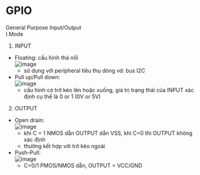 # GPIO
General Purpose Input/Output<br>
I.Mode <br>
1. INPUT
  - Floating: cấu hình thả nổi <br>
  ![image](https://user-images.githubusercontent.com/118428350/216987872-4944280f-d60c-4623-8069-c820b03789ee.png)<br>
    - sử dụng với peripheral tiêu thụ dòng vd: bus I2C
  - Pull up/Pull down:<br>
  ![image](https://user-images.githubusercontent.com/118428350/216988754-a02f8bc0-0995-4d06-9dfd-c9c5b6acc738.png)<br>
    - cấu hình có trở kéo lên hoặc xuống, giá trị trạng thái của INPUT xác định cụ thể là 0 or 1 (0V or 5V)<br>
2. OUTPUT
  - Open drain: <br>
![image](https://user-images.githubusercontent.com/118428350/216990066-45c7da64-9025-4cf1-a4b5-e4776b2dcaac.png)<br>
    - khi C = 1 NMOS dẫn OUTPUT dẫn VSS, khi C=0 thì OUTPUT không xác định
    - thường kết hợp với trở kéo ngoài
  - Push-Pull:<br>
    ![image](https://user-images.githubusercontent.com/118428350/216990595-eae992c1-7d85-4aab-917b-e4c204a10e97.png)<br>
    - C=0/1 PMOS/NMOS dẫn, OUTPUT = VCC/GND
  
  

